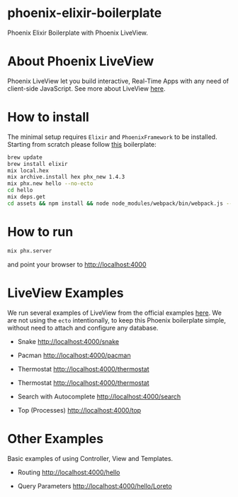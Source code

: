 # phoenix-elixir-boilerplate
Phoenix Elixir Boilerplate with Phoenix LiveView.

# About Phoenix LiveView
Phoenix LiveView let you build interactive, Real-Time Apps with any need of client-side JavaScript. See more about LiveView [here](https://dockyard.com/blog/2018/12/12/phoenix-liveview-interactive-real-time-apps-no-need-to-write-javascript).

# How to install
The minimal setup requires `Elixir` and `PhoenixFramework` to be installed. Starting from scratch please follow [this](https://gist.github.com/loretoparisi/7f6f0bccf35551850068d9206fa7c8c6) boilerplate:

```sh
brew update
brew install elixir
mix local.hex
mix archive.install hex phx_new 1.4.3
mix phx.new hello --no-ecto
cd hello
mix deps.get
cd assets && npm install && node node_modules/webpack/bin/webpack.js --mode development
```

# How to run

```sh
mix phx.server
```

and point your browser to [http://localhost:4000](http://localhost:4000)

# LiveView Examples
We run several examples of LiveView from the official examples [here](https://github.com/chrismccord/phoenix_live_view_example). We are not using the `ecto` intentionally, to keep this Phoenix boilerplate simple, without need to attach and configure any database.

- Snake
[http://localhost:4000/snake](http://localhost:4000/snake)

- Pacman
[http://localhost:4000/pacman](http://localhost:4000/pacman)

- Thermostat
[http://localhost:4000/thermostat](http://localhost:4000/thermostat)

- Thermostat
[http://localhost:4000/thermostat](http://localhost:4000/thermostat)

- Search with Autocomplete
[http://localhost:4000/search](http://localhost:4000/search)

- Top (Processes)
[http://localhost:4000/top](http://localhost:4000/top)

# Other Examples
Basic examples of using Controller, View and Templates.
- Routing
[http://localhost:4000/hello](http://localhost:4000/hello)

- Query Parameters
[http://localhost:4000/hello/Loreto](http://localhost:4000/hello/Loreto)
